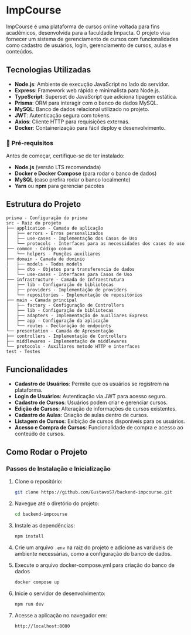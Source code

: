 
# ImpCourse

ImpCourse é uma plataforma de cursos online voltada para fins acadêmicos, desenvolvida para a faculdade Impacta. O projeto visa fornecer um sistema de gerenciamento de cursos com funcionalidades como cadastro de usuários, login, gerenciamento de cursos, aulas e conteúdos.

## Tecnologias Utilizadas

- **Node.js**: Ambiente de execução JavaScript no lado do servidor.
- **Express**: Framework web rápido e minimalista para Node.js.
- **TypeScript**: Superset do JavaScript que adiciona tipagem estática.
- **Prisma**: ORM para interagir com o banco de dados MySQL.
- **MySQL**: Banco de dados relacional utilizado no projeto.
- **JWT**: Autenticação segura com tokens.
- **Axios**: Cliente HTTP para requisições externas.
- **Docker**: Containerização para fácil deploy e desenvolvimento.

### 🔹 **Pré-requisitos**
Antes de começar, certifique-se de ter instalado:
- **Node.js** (versão LTS recomendada)
- **Docker e Docker Compose** (para rodar o banco de dados)
- **MySQL** (caso prefira rodar o banco localmente)
- **Yarn** ou **npm** para gerenciar pacotes

## Estrutura do Projeto

```
prisma - Configuração do prisma
src - Raiz do projeto
├── application - Camada de aplicação
│   ├── errors - Erros personalizados
│   ├── use-cases - Implementação dos Casos de Uso
│   └── protocols - Interfaces para as necessidades dos casos de uso
├── common - Código comum
│   └── helpers - Funções auxiliares
├── domain - Camada de dominio
│   ├── models - Todos models
|   ├── dto - Objetos para transferencia de dados
│   └── use-cases - Interfaces para Casos de Uso
├── infrastructure - Camada de Infraestrutura
│   ├── lib - Configuração de bibliotecas
│   ├── providers - Implementação de providers
│   └── repositories - Implementação de repositórios
├── main - Camada principal
│   ├── factory - Configuração de Controllers
│   ├── lib - Configuração de bibliotecas
│   ├── adapters - Implementação de auxiliares Express
│   ├── app - Configuração da aplicação
│   └── routes - Declaração de endpoints
└── presentation - Camada de Apresentação
├── controllers - Implementação de Controllers
├── middlewares - Implementação de middlewares
└── protocols - Auxiliares metodo HTTP e interfaces
test - Testes
```

## Funcionalidades

- **Cadastro de Usuários**: Permite que os usuários se registrem na plataforma.
- **Login de Usuários**: Autenticação via JWT para acesso seguro.
- **Cadastro de Cursos**: Usuários podem criar e gerenciar cursos.
- **Edição de Cursos**: Alteração de informações de cursos existentes.
- **Cadastro de Aulas**: Criação de aulas dentro de cursos.
- **Listagem de Cursos**: Exibição de cursos disponíveis para os usuários.
- **Acesso e Compra de Cursos**: Funcionalidade de compra e acesso ao conteúdo de cursos.

## Como Rodar o Projeto

### Passos de Instalação e Inicialização

1. Clone o repositório:

   ```bash
   git clone https://github.com/GustavoS7/backend-impcourse.git
   ```

2. Navegue até o diretório do projeto:

   ```bash
   cd backend-impcourse
   ```

3. Instale as dependências:

   ```bash
   npm install
   ```

4. Crie um arquivo `.env` na raiz do projeto e adicione as variáveis de ambiente necessárias, como a configuração do banco de dados.

5. Execute o arquivo docker-compose.yml para criação do banco de dados
   ```bash
   docker compose up
   ```

5. Inicie o servidor de desenvolvimento:

   ```bash
   npm run dev
   ```

6. Acesse a aplicação no navegador em:

   ```
   http://localhost:8080
   ```

<!-- ## Testes

Para rodar os testes da aplicação, execute o seguinte comando: -->

<!-- ```bash
npm run test
``` -->
